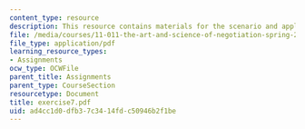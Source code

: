 ```yaml
---
content_type: resource
description: This resource contains materials for the scenario and application.
file: /media/courses/11-011-the-art-and-science-of-negotiation-spring-2006/ad4cc1d0dfb37c3414fdc50946b2f1be_exercise7.pdf
file_type: application/pdf
learning_resource_types:
- Assignments
ocw_type: OCWFile
parent_title: Assignments
parent_type: CourseSection
resourcetype: Document
title: exercise7.pdf
uid: ad4cc1d0-dfb3-7c34-14fd-c50946b2f1be
---
```

